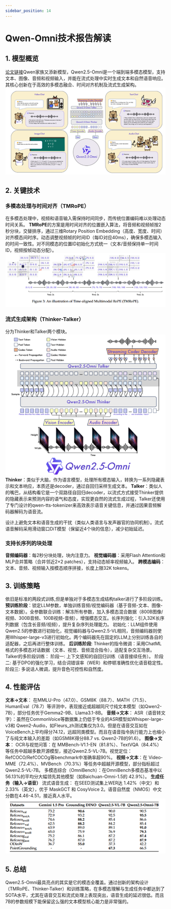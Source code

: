 ```yaml
---
sidebar_position: 14
---
```


# Qwen-Omni技术报告解读
## 1. 模型概览
[论文链接](https://arxiv.org/pdf/2503.20215)Qwen家族又添新模型，Qwen2.5-Omni是一个端到端多模态模型，支持文本、图像、音频和视频输入，并能在流式处理中实时生成文本和自然语音响应。其核心创新在于高效的多模态融合、时间对齐机制及流式生成架构。![Qwen-Omni-TechReport](img/QwenOmni_summary.png)

## 2. 关键技术
### **多模态处理与时间对齐（TMRoPE）** 
在多模态处理中，视频和语音输入需保持时间同步，而传统位置编码难以处理动态时间关系。
**TMRoPE**的方案是用时间对齐的位置嵌入算法，将音频和视频帧按2秒分块，交替排序，通过三维Rotary Position Embedding（高度、宽度、时间）对齐模态间时序。动态调整视频帧的时间ID（每ID对应40ms），确保多模态输入的时间一致性。对不同模态的位置ID初始化方式统一（文本/音频保持单一时间ID，视频按帧动态分配）。![Qwen-Omni_TMPRoPE](img/QwenOmni_TMRoPE.png)

### **流式生成架构（Thinker-Talker）**
分为Thinker和Talker两个模块。  
![structure](img/QwenOmni_Structure.png)
**Thinker**：类似于大脑，作为语言模型，处理所有模态输入，转换为一系列隐藏表示和文本响应，本质还是decoder，通过自回归采样生成文本。
**Talker**：类似人的嘴巴，从结构看它是一个双路径自回归decoder，以流式方式接受Thinker提供的隐藏表示来预测内容的语气和态度，实现更自然的流式生成过程，Talker还使用了专门设计的qwen-tts-tokenizer来高效表示语音关键信息，并通过因果音频解码器解码为语音流。

设计上避免文本和语音生成的干扰（类似人类语言与发声器官的协同机制）。流式语音解码采用滑动窗口DiT模型（保留近4个块的信息），减少初始延迟。

### 支持长序列的块处理

**音频编码器**：每2秒分块处理，块内注意力。
**视觉编码器**：采用Flash Attention和MLP合并策略（合并邻近2×2 patches），支持动态帧率视频输入。
**跨模态编码**：文本、音频、视频输入按模态顺序拼接，长度上限32K tokens。

## 3. 训练策略
依旧是标准的两段式训练,但是单独对于多模态生成结构talker进行了多阶段训练。
**预训练阶段**：锁定LLM参数，单独训练音频/视觉编码器（基于音频-文本、图像-文本数据）。全参数联合训练：解冻所有参数，加入多模态混合数据（800B图像/视频、300B音频、100B视频-音频），增强模态交互。长序列强化：引入32K长序列数据（包含长音频/视频），提升复杂序列处理能力。
初始化：LLM组件使用Qwen2.5的参数进行初始化，视觉编码器与Qwen2.5-VL相同，音频编码器则使用Whisper-large-v3进行初始化。两个编码器先在固定的LLM上分别训练各自的适配器，之后再进行整体训练。
**后训练阶段**:
Thinker的指令微调：采用ChatML格式的多模态对话数据（文本、视觉、音频混合指令），适配复杂交互场景。
Talker的多阶段训练：
阶段一: 上下文感知的自回归训练（语音接续任务）。
阶段二: 基于DPO的强化学习，结合词错误率（WER）和停顿准确性优化语音稳定性。
阶段三: 多说话人微调，提升音色可控性和自然度。

## 4. 性能评估
**文本→文本**：
在MMLU-Pro（47.0）、GSM8K（88.7）、MATH（71.5）、HumanEval（78.7）等评测中，表现接近或超越同尺寸纯文本模型（如Qwen2-7B），部分任务优于Gemma2-9B、Llama3.1-8B。
**音频→文本**：
ASR（语音转文字）：虽然在CommonVoice等数据集上仍低于专业的ASR模型如Whisper-large-v3和 Qwen2-Audio，如Fleurs_zh测试集仅为3.0。但是在语音交互如在VoiceBench上平均得分74.12，远超同类模型。而且在语音指令执行能力上也缩小了与纯文本输入的差距（如GSM8K得分88.7 vs. Qwen2-7B的91.6）。
**图像→文本**：
OCR与视觉问答：在 MMBench-V1.1-EN（81.8%）、TextVQA（84.4%）等任务中超越多数开源模型，接近Qwen2.5-VL-7B。视觉定位：RefCOCO/RefCOCOg等benchmark中准确率超90%。
**视频→文本**：在 Video-MME（72.4%）、MVBench（70.3%）等任务中超越开源模型，部分指标超过 Qwen2.5-VL-7B。
多模态综合（OmniBench）：在OmniBench多模态基准中以56.13%的平均分大幅领先其他模型（如Baichuan-Omni-1.5的 42.9%）。
**生成任务（输入→语音）**
流式语音生成：
在SEED测试集上WER达 1.42%（中文）和 2.33%（英文），优于 MaskGCT 和 CosyVoice 2。语音自然度（NMOS）中文分数在4.46-4.51，接近真人水平。
![img](img/QwenOmni_Refcoco.png)
## 5. 总结
Qwen2.5-Omni最具亮点的其实是它的模态全覆盖。通过创新的架构设计（TMRoPE、Thinker-Talker）和训练策略，在多模态理解与生成任务中都达到了SOTA水平，尤其在语音交互和流式处理上表现突出，语音生成的延迟很低。而且7B的参数规模下能保留这么强的文本模型核心能力是非常强的。
